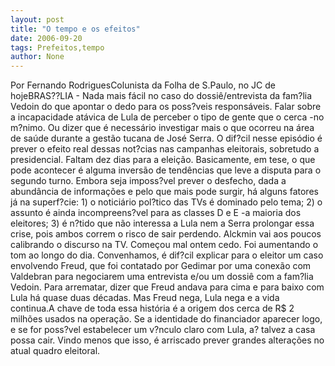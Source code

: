 ```yaml
---
layout: post
title: "O tempo e os efeitos"
date: 2006-09-20
tags: Prefeitos,tempo
author: None
---
```

Por Fernando RodriguesColunista da Folha de S.Paulo, no JC de hojeBRAS??LIA - Nada mais fácil no caso do dossiê/entrevista da fam?lia Vedoin do que apontar o dedo para os poss?veis responsáveis. Falar sobre a incapacidade atávica de Lula de perceber o tipo de gente que o cerca -no m?nimo. Ou dizer que é necessário investigar mais o que ocorreu na área de saúde durante a gestão tucana de José Serra. O dif?cil nesse episódio é prever o efeito real dessas not?cias nas campanhas eleitorais, sobretudo a presidencial. Faltam dez dias para a eleição. Basicamente, em tese, o que pode acontecer é alguma inversão de tendências que leve a disputa para o segundo turno. Embora seja imposs?vel prever o desfecho, dada a abundância de informações e pelo que mais pode surgir, há alguns fatores já na superf?cie: 1) o noticiário pol?tico das TVs é dominado pelo tema; 2) o assunto é ainda incompreens?vel para as classes D e E -a maioria dos eleitores; 3) é n?tido que não interessa a Lula nem a Serra prolongar essa crise, pois ambos correm o risco de sair perdendo. Alckmin vai aos poucos calibrando o discurso na TV. Começou mal ontem cedo. Foi aumentando o tom ao longo do dia. Convenhamos, é dif?cil explicar para
 o eleitor um caso envolvendo Freud, que foi contatado por Gedimar por uma conexão com Valdebran para negociarem uma entrevista e/ou um dossiê com a fam?lia Vedoin. Para arrematar, dizer que Freud andava para cima e para baixo com Lula há quase duas décadas. Mas Freud nega, Lula nega e a vida continua.A chave de toda essa história é a origem dos cerca de R$ 2 milhões usados na operação. Se a identidade do financiador aparecer logo, e se for poss?vel estabelecer um v?nculo claro com Lula, a? talvez a casa possa cair. Vindo menos que isso, é arriscado prever grandes alterações no atual quadro eleitoral. 